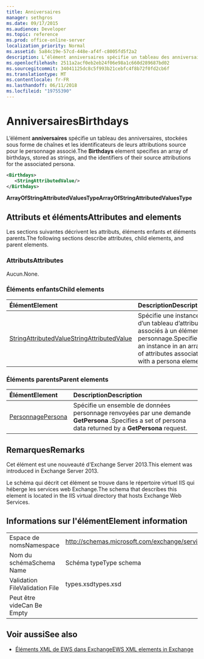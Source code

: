 ```yaml
---
title: Anniversaires
manager: sethgros
ms.date: 09/17/2015
ms.audience: Developer
ms.topic: reference
ms.prod: office-online-server
localization_priority: Normal
ms.assetid: 5a84c19e-57cd-448e-af4f-c8005fd5f2a2
description: L’élément anniversaires spécifie un tableau des anniversaires, stockées sous forme de chaînes et les identificateurs de leurs attributions source pour le personnage associé.
ms.openlocfilehash: 2511a2acf0eb2eb24f06e98a1c660d289687bd02
ms.sourcegitcommit: 34041125dc8c5f993b21cebfc4f8b72f0fd2cb6f
ms.translationtype: MT
ms.contentlocale: fr-FR
ms.lasthandoff: 06/11/2018
ms.locfileid: "19755390"
---
```

# <a name="birthdays"></a><span data-ttu-id="6b75e-103">Anniversaires</span><span class="sxs-lookup"><span data-stu-id="6b75e-103">Birthdays</span></span>

<span data-ttu-id="6b75e-104">L’élément **anniversaires** spécifie un tableau des anniversaires, stockées sous forme de chaînes et les identificateurs de leurs attributions source pour le personnage associé.</span><span class="sxs-lookup"><span data-stu-id="6b75e-104">The **Birthdays** element specifies an array of birthdays, stored as strings, and the identifiers of their source attributions for the associated persona.</span></span> 
  
```XML
<Birthdays>
   <StringAttributedValue/>
</Birthdays>
```

 <span data-ttu-id="6b75e-105">**ArrayOfStringAttributedValuesType**</span><span class="sxs-lookup"><span data-stu-id="6b75e-105">**ArrayOfStringAttributedValuesType**</span></span>
## <a name="attributes-and-elements"></a><span data-ttu-id="6b75e-106">Attributs et éléments</span><span class="sxs-lookup"><span data-stu-id="6b75e-106">Attributes and elements</span></span>

<span data-ttu-id="6b75e-107">Les sections suivantes décrivent les attributs, éléments enfants et éléments parents.</span><span class="sxs-lookup"><span data-stu-id="6b75e-107">The following sections describe attributes, child elements, and parent elements.</span></span>
  
### <a name="attributes"></a><span data-ttu-id="6b75e-108">Attributs</span><span class="sxs-lookup"><span data-stu-id="6b75e-108">Attributes</span></span>

<span data-ttu-id="6b75e-109">Aucun.</span><span class="sxs-lookup"><span data-stu-id="6b75e-109">None.</span></span>
  
### <a name="child-elements"></a><span data-ttu-id="6b75e-110">Éléments enfants</span><span class="sxs-lookup"><span data-stu-id="6b75e-110">Child elements</span></span>

|<span data-ttu-id="6b75e-111">**Élément**</span><span class="sxs-lookup"><span data-stu-id="6b75e-111">**Element**</span></span>|<span data-ttu-id="6b75e-112">**Description**</span><span class="sxs-lookup"><span data-stu-id="6b75e-112">**Description**</span></span>|
|:-----|:-----|
|[<span data-ttu-id="6b75e-113">StringAttributedValue</span><span class="sxs-lookup"><span data-stu-id="6b75e-113">StringAttributedValue</span></span>](stringattributedvalue.md) <br/> |<span data-ttu-id="6b75e-114">Spécifie une instance d’un tableau d’attributs associés à un élément personnage.</span><span class="sxs-lookup"><span data-stu-id="6b75e-114">Specifies an instance in an array of attributes associated with a persona element.</span></span>  <br/> |
   
### <a name="parent-elements"></a><span data-ttu-id="6b75e-115">Éléments parents</span><span class="sxs-lookup"><span data-stu-id="6b75e-115">Parent elements</span></span>

|<span data-ttu-id="6b75e-116">**Élément**</span><span class="sxs-lookup"><span data-stu-id="6b75e-116">**Element**</span></span>|<span data-ttu-id="6b75e-117">**Description**</span><span class="sxs-lookup"><span data-stu-id="6b75e-117">**Description**</span></span>|
|:-----|:-----|
|[<span data-ttu-id="6b75e-118">Personnage</span><span class="sxs-lookup"><span data-stu-id="6b75e-118">Persona</span></span>](persona.md) <br/> |<span data-ttu-id="6b75e-119">Spécifie un ensemble de données personnage renvoyées par une demande **GetPersona** .</span><span class="sxs-lookup"><span data-stu-id="6b75e-119">Specifies a set of persona data returned by a **GetPersona** request.</span></span>  <br/> |
   
## <a name="remarks"></a><span data-ttu-id="6b75e-120">Remarques</span><span class="sxs-lookup"><span data-stu-id="6b75e-120">Remarks</span></span>

<span data-ttu-id="6b75e-121">Cet élément est une nouveauté d'Exchange Server 2013.</span><span class="sxs-lookup"><span data-stu-id="6b75e-121">This element was introduced in Exchange Server 2013.</span></span>
  
<span data-ttu-id="6b75e-122">Le schéma qui décrit cet élément se trouve dans le répertoire virtuel IIS qui héberge les services web Exchange.</span><span class="sxs-lookup"><span data-stu-id="6b75e-122">The schema that describes this element is located in the IIS virtual directory that hosts Exchange Web Services.</span></span>
  
## <a name="element-information"></a><span data-ttu-id="6b75e-123">Informations sur l'élément</span><span class="sxs-lookup"><span data-stu-id="6b75e-123">Element information</span></span>

|||
|:-----|:-----|
|<span data-ttu-id="6b75e-124">Espace de noms</span><span class="sxs-lookup"><span data-stu-id="6b75e-124">Namespace</span></span>  <br/> |http://schemas.microsoft.com/exchange/services/2006/types  <br/> |
|<span data-ttu-id="6b75e-125">Nom du schéma</span><span class="sxs-lookup"><span data-stu-id="6b75e-125">Schema Name</span></span>  <br/> |<span data-ttu-id="6b75e-126">Schéma type</span><span class="sxs-lookup"><span data-stu-id="6b75e-126">Type schema</span></span>  <br/> |
|<span data-ttu-id="6b75e-127">Validation File</span><span class="sxs-lookup"><span data-stu-id="6b75e-127">Validation File</span></span>  <br/> |<span data-ttu-id="6b75e-128">types.xsd</span><span class="sxs-lookup"><span data-stu-id="6b75e-128">types.xsd</span></span>  <br/> |
|<span data-ttu-id="6b75e-129">Peut être vide</span><span class="sxs-lookup"><span data-stu-id="6b75e-129">Can Be Empty</span></span>  <br/> ||
   
## <a name="see-also"></a><span data-ttu-id="6b75e-130">Voir aussi</span><span class="sxs-lookup"><span data-stu-id="6b75e-130">See also</span></span>



- [<span data-ttu-id="6b75e-131">Éléments XML de EWS dans Exchange</span><span class="sxs-lookup"><span data-stu-id="6b75e-131">EWS XML elements in Exchange</span></span>](ews-xml-elements-in-exchange.md)


